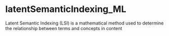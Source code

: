 # latentSemanticIndexing_ML
Latent Semantic Indexing (LSI) is a mathematical method used to determine the relationship between terms and concepts in content
